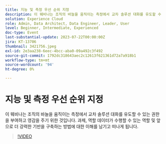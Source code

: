 ```yaml
---
title: 지능 및 측정 우선 순위 지정
description: 이 웨비나는 조직의 바늘을 움직이는 측정에서 교차 솔루션 대화를 유도할 수 있는 권한을 부여하고 영감을 주기 위한 것입니다. 과제, 역할 데이터가 수행할 수 있는 역할 및 앞으로 더 강력한 기반을 구축하는 방법에 대한 이해를 남기고 떠나게 됩니다.
solution: Experience Cloud
role: Admin, Data Architect, Data Engineer, Leader, User
level: Beginner, Intermediate, Experienced
doc-type: Event
last-substantial-update: 2023-07-22T00:00:00Z
jira: KT-13706
thumbnail: 3421756.jpeg
exl-id: 2e3aa238-6eec-4bcc-aba0-09a492c3f492
source-git-commit: 1792dc318643aec2c12613f621361d72a7a918b1
workflow-type: tm+mt
source-wordcount: '94'
ht-degree: 0%

---
```


# 지능 및 측정 우선 순위 지정

이 웨비나는 조직의 바늘을 움직이는 측정에서 교차 솔루션 대화를 유도할 수 있는 권한을 부여하고 영감을 주기 위한 것입니다. 과제, 역할 데이터가 수행할 수 있는 역할 및 앞으로 더 강력한 기반을 구축하는 방법에 대한 이해를 남기고 떠나게 됩니다.

>[!VIDEO](https://video.tv.adobe.com/v/3421756/?learn=on)
